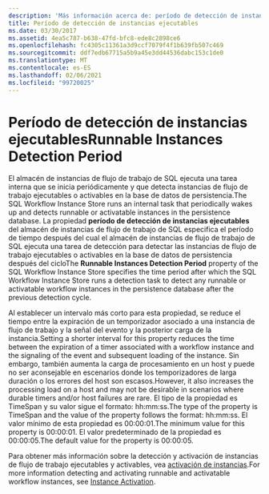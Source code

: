 ```yaml
---
description: 'Más información acerca de: período de detección de instancias ejecutables'
title: Período de detección de instancias ejecutables
ms.date: 03/30/2017
ms.assetid: 4ea5c787-b638-47fd-bfc8-ede8c2898ce6
ms.openlocfilehash: fc4305c11361a3d9ccf7079f4f1b639fb507c469
ms.sourcegitcommit: ddf7edb67715a5b9a45e3dd44536dabc153c1de0
ms.translationtype: MT
ms.contentlocale: es-ES
ms.lasthandoff: 02/06/2021
ms.locfileid: "99720025"
---
```

# <a name="runnable-instances-detection-period"></a><span data-ttu-id="5928e-103">Período de detección de instancias ejecutables</span><span class="sxs-lookup"><span data-stu-id="5928e-103">Runnable Instances Detection Period</span></span>

<span data-ttu-id="5928e-104">El almacén de instancias de flujo de trabajo de SQL ejecuta una tarea interna que se inicia periódicamente y que detecta instancias de flujo de trabajo ejecutables o activables en la base de datos de persistencia.</span><span class="sxs-lookup"><span data-stu-id="5928e-104">The SQL Workflow Instance Store runs an internal task that periodically wakes up and detects runnable or activatable instances in the persistence database.</span></span> <span data-ttu-id="5928e-105">La propiedad **período de detección de instancias ejecutables** del almacén de instancias de flujo de trabajo de SQL especifica el período de tiempo después del cual el almacén de instancias de flujo de trabajo de SQL ejecuta una tarea de detección para detectar las instancias de flujo de trabajo ejecutables o activables en la base de datos de persistencia después del ciclo</span><span class="sxs-lookup"><span data-stu-id="5928e-105">The **Runnable Instances Detection Period** property of the SQL Workflow Instance Store specifies the time period after which the SQL Workflow Instance Store runs a detection task to detect any runnable or activatable workflow instances in the persistence database after the previous detection cycle.</span></span>  
  
 <span data-ttu-id="5928e-106">Al establecer un intervalo más corto para esta propiedad, se reduce el tiempo entre la expiración de un temporizador asociado a una instancia de flujo de trabajo y la señal del evento y la posterior carga de la instancia.</span><span class="sxs-lookup"><span data-stu-id="5928e-106">Setting a shorter interval for this property reduces the time between the expiration of a timer associated with a workflow instance and the signaling of the event and subsequent loading of the instance.</span></span> <span data-ttu-id="5928e-107">Sin embargo, también aumenta la carga de procesamiento en un host y puede no ser aconsejable en escenarios donde los temporizadores de larga duración o los errores del host son escasos.</span><span class="sxs-lookup"><span data-stu-id="5928e-107">However, it also increases the processing load on a host and may not be desirable in scenarios where durable timers and/or host failures are rare.</span></span> <span data-ttu-id="5928e-108">El tipo de la propiedad es TimeSpan y su valor sigue el formato: hh:mm:ss.</span><span class="sxs-lookup"><span data-stu-id="5928e-108">The type of the property is TimeSpan and the value of the property follows the format: hh:mm:ss.</span></span> <span data-ttu-id="5928e-109">El valor mínimo de esta propiedad es 00:00:01.</span><span class="sxs-lookup"><span data-stu-id="5928e-109">The minimum value for this property is 00:00:01.</span></span> <span data-ttu-id="5928e-110">El valor predeterminado de la propiedad es 00:00:05.</span><span class="sxs-lookup"><span data-stu-id="5928e-110">The default value for the property is 00:00:05.</span></span>  
  
 <span data-ttu-id="5928e-111">Para obtener más información sobre la detección y activación de instancias de flujo de trabajo ejecutables y activables, vea [activación de instancias](instance-activation.md).</span><span class="sxs-lookup"><span data-stu-id="5928e-111">For more information detecting and activating runnable and activatable workflow instances, see [Instance Activation](instance-activation.md).</span></span>
